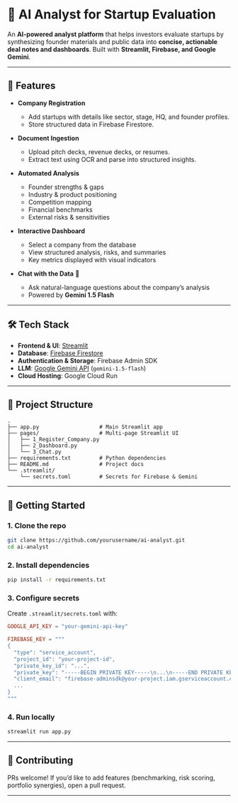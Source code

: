 # 🚀 AI Analyst for Startup Evaluation

An **AI-powered analyst platform** that helps investors evaluate startups by synthesizing founder materials and public data into **concise, actionable deal notes and dashboards**. Built with **Streamlit, Firebase, and Google Gemini**.

---

## 📌 Features

* **Company Registration**

  * Add startups with details like sector, stage, HQ, and founder profiles.
  * Store structured data in Firebase Firestore.

* **Document Ingestion**

  * Upload pitch decks, revenue decks, or resumes.
  * Extract text using OCR and parse into structured insights.

* **Automated Analysis**

  * Founder strengths & gaps
  * Industry & product positioning
  * Competition mapping
  * Financial benchmarks
  * External risks & sensitivities

* **Interactive Dashboard**

  * Select a company from the database
  * View structured analysis, risks, and summaries
  * Key metrics displayed with visual indicators

* **Chat with the Data** 💬

  * Ask natural-language questions about the company’s analysis
  * Powered by **Gemini 1.5 Flash**

---

## 🛠️ Tech Stack

* **Frontend & UI**: [Streamlit](https://streamlit.io/)
* **Database**: [Firebase Firestore](https://firebase.google.com/docs/firestore)
* **Authentication & Storage**: Firebase Admin SDK
* **LLM**: [Google Gemini API](https://ai.google.dev/) (`gemini-1.5-flash`)
* **Cloud Hosting**: Google Cloud Run

---

## 📂 Project Structure

```
.
├── app.py                   # Main Streamlit app
├── pages/                   # Multi-page Streamlit UI
│   ├── 1_Register_Company.py
│   ├── 2_Dashboard.py
│   └── 3_Chat.py
├── requirements.txt         # Python dependencies
├── README.md                # Project docs
└── .streamlit/
    └── secrets.toml         # Secrets for Firebase & Gemini
```

---

## 🚀 Getting Started

### 1. Clone the repo

```bash
git clone https://github.com/yourusername/ai-analyst.git
cd ai-analyst
```

### 2. Install dependencies

```bash
pip install -r requirements.txt
```

### 3. Configure secrets

Create `.streamlit/secrets.toml` with:

```toml
GOOGLE_API_KEY = "your-gemini-api-key"

FIREBASE_KEY = """
{
  "type": "service_account",
  "project_id": "your-project-id",
  "private_key_id": "...",
  "private_key": "-----BEGIN PRIVATE KEY-----\n...\n-----END PRIVATE KEY-----\n",
  "client_email": "firebase-adminsdk@your-project.iam.gserviceaccount.com",
  ...
}
"""
```

### 4. Run locally

```bash
streamlit run app.py
```

---

## 🤝 Contributing

PRs welcome! If you’d like to add features (benchmarking, risk scoring, portfolio synergies), open a pull request.

---
